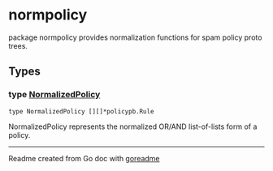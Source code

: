 # normpolicy

package normpolicy provides normalization functions for spam policy proto trees.

## Types

### type [NormalizedPolicy](/normpolicy.go#L14)

`type NormalizedPolicy [][]*policypb.Rule`

NormalizedPolicy represents the normalized OR/AND list-of-lists form of a policy.

---
Readme created from Go doc with [goreadme](https://github.com/posener/goreadme)
